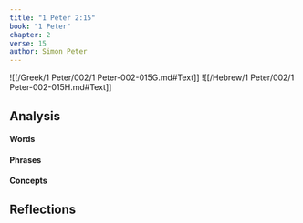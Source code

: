 ```yaml
---
title: "1 Peter 2:15"
book: "1 Peter"
chapter: 2
verse: 15
author: Simon Peter
---
```

![[/Greek/1 Peter/002/1 Peter-002-015G.md#Text]]
![[/Hebrew/1 Peter/002/1 Peter-002-015H.md#Text]]

## Analysis

#### Words

#### Phrases

#### Concepts

## Reflections
